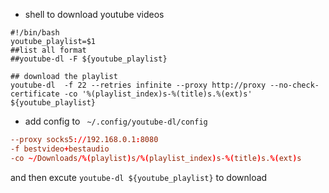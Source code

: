 
- shell to download youtube videos
```
#!/bin/bash
youtube_playlist=$1
##list all format 
##youtube-dl -F ${youtube_playlist}

## download the playlist 
youtube-dl  -f 22 --retries infinite --proxy http://proxy --no-check-certificate -co '%(playlist_index)s-%(title)s.%(ext)s' ${youtube_playlist}

```
- add config to ` ~/.config/youtube-dl/config` 
```conf
--proxy socks5://192.168.0.1:8080
-f bestvideo+bestaudio
-co ~/Downloads/%(playlist)s/%(playlist_index)s-%(title)s.%(ext)s
```

and then excute `youtube-dl ${youtube_playlist}` to download